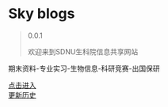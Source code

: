 # Sky blogs

> 0.0.1
> 
> 欢迎来到SDNU生科院信息共享网站

期末资料-专业实习-生物信息-科研竞赛-出国保研

[点击进入](README.md)   
[更新历史](changelog.md)
